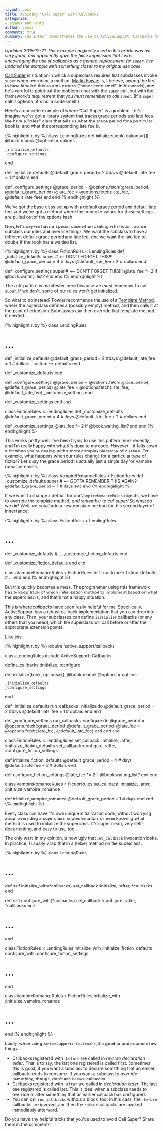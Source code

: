 ```yaml
---
layout: post
title: Avoiding "Call Super" with Callbacks
categories:
- essays and rants
author: Jamis
comments: true
summary: The author demonstrates the use of ActiveSupport::Callbacks to avoid the Call Super anti-pattern
---
```


_Updated 2015-12-21. The example I originally used in this article was not very good, and apparently gave the false impression that I was encouraging the use of callbacks as a general replacement for `super`. I've updated the example with something closer to my original use case._

[Call Super](https://en.wikipedia.org/wiki/Call_super) is situation in which a superclass requires that subclasses invoke `super` when overriding a method. [Martin Fowler](http://www.martinfowler.com/bliki/CallSuper.html) is, I believe, among the first to have labelled this an anti-pattern ("minor code smell", in his words), and he's careful to point out the problem is not with the `super` call, but with the framework's requirement that you _must remember to call `super`_. (If a `super` call is optional, it's not a code smell.)

Here's a concrete example of where "Call Super" is a problem. Let's imagine we've got a library system that tracks grace periods and late fees. We have a "rules" class that tells us what the grace period for a particular book is, and what the corresponding late fee is.

{% highlight ruby %}
class LendingRules
  def initialize(book, options={})
    @book = book
    @options = options

    _initialize_defaults
    _configure_settings
  end

  def _initialize_defaults
    @default_grace_period = 2 #days
    @default_late_fee = 1 # dollars
  end

  def _configure_settings
    @grace_period =
      @options.fetch(:grace_period, @default_grace_period)
    @late_fee =
      @options.fetch(:late_fee, @default_late_fee)
  end
end
{% endhighlight %}

We've got the base class set up with a default grace period and default late fee, and we've got a method where the concrete values for those settings are pulled out of the options hash.

Now, let's say we have a special case when dealing with fiction, so we subclass our rules and override things. We want the subclass to have a different default grace period and late fee, _and_ we want the late fee to double if the book has a waiting list.

{% highlight ruby %}
class FictionRules < LendingRules
  def _initialize_defaults
    super # <-- DON'T FORGET THIS!!!
    @default_grace_period = 4 # days
    @default_late_fee = 2 # dollars
  end

  def _configure_settings
    super # <-- DON'T FORGET THIS!!!
    @late_fee *= 2 if @book.waiting_list?
  end
end
{% endhighlight %}

The anti-pattern is manifested here because we _must_ remember to call `super`. If we don't, some of our rules won't get initialized.

So what to do instead? Fowler recommends the use of a [Template Method](https://en.wikipedia.org/wiki/Template_method_pattern), where the superclass defines a (possibly empty) method, and then calls it at the point of extension. Subclasses can then override that template method, if needed.

{% highlight ruby %}
class LendingRules
  # ...

  def _initialize_defaults
    @default_grace_period = 2 #days
    @default_late_fee = 1 # dollars
    _customize_defaults
  end

  def _customize_defaults
  end

  def _configure_settings
    @grace_period =
      @options.fetch(:grace_period, @default_grace_period)
    @late_fee =
      @options.fetch(:late_fee, @default_late_fee)
    _customize_settings
  end

  def _customize_settings
  end
end

class FictionRules < LendingRules
  def _customize_defaults
    @default_grace_period = 4 # days
    @default_late_fee = 2 # dollars
  end

  def _customize_settings
    @late_fee *= 2 if @book.waiting_list?
  end
end
{% endhighlight %}

This works pretty well. I've been trying to use this pattern more recently, and I'm really happy with what it's done to my code. _However_... it falls down a bit when you're dealing with a more complex hierarchy of classes. For example, what happens when our rules change for a particular _type_ of fiction? Let's say the grace period is actually just a single day for vampire romance novels.

{% highlight ruby %}
class VampireRomanceRules < FictionRules
  def _customize_defaults
    super # <-- GOTTA REMEMBER THIS AGAIN?
    @default_grace_period = 1 # days
  end
end
{% endhighlight %}

If we want to change a default for our `VampireRomanceRules` objects, we have to override the template method, _and remember to call super!_ So what do we do? Well, we _could_ add a new template method for this second layer of inheritance:

{% highlight ruby %}
class FictionRules < LendingRules
  # ...
  def _customize_defaults
    # ...
    _customize_fiction_defaults
  end

  def _customize_fiction_defaults
  end
end

class VampireRomanceRules < FictionRules
  def _customize_fiction_defaults
    # ...
  end
end
{% endhighlight %}

But this quickly becomes a mess. The programmer using this framework has to keep track of which initialization method to implement based on what the superclass is, and that's not a happy situation.

This is where _callbacks_ have been really helpful for me. Specifically, ActiveSupport has a robust callback implementation that you can drop into any class. Then, your subclasses can define `initialize` callbacks (or any others that you need), which the superclass will call before or after the appropriate extension points.

Like this:

{% highlight ruby %}
require 'active_support/callbacks'

class LendingRules
  include ActiveSupport::Callbacks

  define_callbacks :initialize, :configure
  
  def initialize(book, options={})
    @book = book
    @options = options

    _initialize_defaults
    _configure_settings
  end

  def _initialize_defaults
    run_callbacks :initialize do
      @default_grace_period = 2 #days
      @default_late_fee = 1 # dollars
    end
  end

  def _configure_settings
    run_callbacks :configure do
      @grace_period =
        @options.fetch(:grace_period, @default_grace_period)
      @late_fee =
        @options.fetch(:late_fee, @default_late_fee)
    end
  end
end

class FictionRules < LendingRules
  set_callback :initialize, :after, :initialize_fiction_defaults
  set_callback :configure, :after, :configure_fiction_settings

  def initialize_fiction_defaults
    @default_grace_period = 4 # days
    @default_late_fee = 2 # dollars
  end

  def configure_fiction_settings
    @late_fee *= 2 if @book.waiting_list?
  end
end

class VampireRomanceRules < FictionRules
  set_callback :initialize, :after, :initialize_vampire_romance

  def initialize_vampire_romance
    @default_grace_period = 1 # days
  end
end
{% endhighlight %}

Every class can have it's own unique initialization code, without worrying about overriding a superclass' implementation, or even knowing what method is used to initialize the superclass. It's super clean, very self-documenting, and easy to use, too.

The only wart, in my opinion, is how ugly that `set_callback` invocation looks. In practice, I usually wrap that in a helper method on the superclass:

{% highlight ruby %}
class LendingRules
  # ...

  def self.initialize_with(*callbacks)
    set_callback :initialize, :after, *callbacks
  end

  def self.configure_with(*callbacks)
    set_callback :configure, :after, *callbacks
  end

  # ...
end

class FictionRules < LendingRules
  initialize_with :initialize_fiction_defaults
  configure_with :configure_fiction_settings

  # ...
end

class VampireRomanceRules < FictionRules
  initialize_with :initialize_vampire_romance

  # ...
end
{% endhighlight %}

Lastly, when using `ActiveSupport::Callbacks`, it's good to understand a few things:

* Callbacks registered with `:before` are called in _reverse declaration order_. That is to say, the last one registered is called first. Sometimes this is good, if you want a subclass to declare something that an earlier callback needs to consume. If you want a subclass to _override_ something, though, don't use `before` callbacks.
* Callbacks registered with `:after` are called in _declaration order_. The last one registered is called last. This is ideal when a subclass needs to override or alter something that an earlier callback has configured.
* You can call `run_callbacks` without a block, too. In this case, the `:before` callbacks are invoked, and then the `:after` callbacks are invoked immediately afterward.

Do you have any helpful tricks that you've used to avoid Call Super? Share them in the comments!
